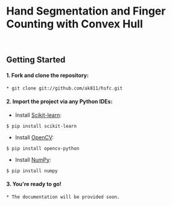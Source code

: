 # Hand Segmentation and Finger Counting with Convex Hull

<!-- <br>

## Overview -->


<br>

## Getting Started
#### 1. Fork and clone the repository:
  ```
  * git clone git://github.com/ak811/hsfc.git
  ```
#### 2. Import the project via any Python IDEs:
  * Install [Scikit-learn](https://github.com/scikit-learn/scikit-learn):
  ``` 
  $ pip install scikit-learn
  ```
  * Install [OpenCV](https://github.com/opencv/opencv):
  ``` 
  $ pip install opencv-python
  ```
  * Install [NumPy](https://github.com/numpy/numpy):
  ```
  $ pip install numpy
  ```  
#### 3. You're ready to go!
  ```
  * The documentation will be provided soon.
  ```
  
<!-- View Documentation -->

<br>
